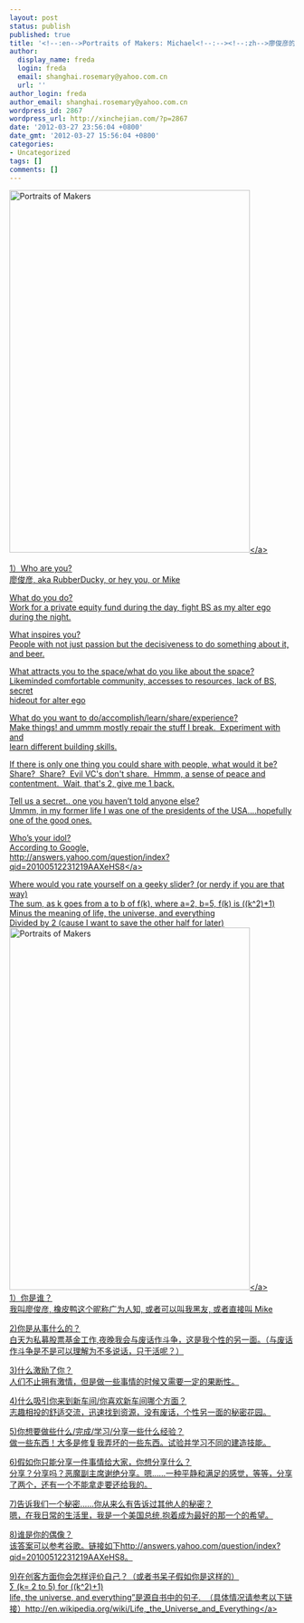 ```yaml
---
layout: post
status: publish
published: true
title: '<!--:en-->Portraits of Makers: Michael<!--:--><!--:zh-->廖俊彦的创客肖像<!--:-->'
author:
  display_name: freda
  login: freda
  email: shanghai.rosemary@yahoo.com.cn
  url: ''
author_login: freda
author_email: shanghai.rosemary@yahoo.com.cn
wordpress_id: 2867
wordpress_url: http://xinchejian.com/?p=2867
date: '2012-03-27 23:56:04 +0800'
date_gmt: '2012-03-27 15:56:04 +0800'
categories:
- Uncategorized
tags: []
comments: []
---
```

<p><!--:en--><a title="Portraits of Makers by xinchejian, on Flickr" href="http:&#47;&#47;www.flickr.com&#47;photos&#47;76398697@N08&#47;6854418430&#47;"><img src="http:&#47;&#47;farm8.staticflickr.com&#47;7273&#47;6854418430_492a7f0780_z.jpg" alt="Portraits of Makers" width="425" height="640" &#47;><&#47;a></p>
<p>1）Who are you?<br />
廖俊彦, aka RubberDucky, or hey you, or Mike</p>
<p>What do you do?<br />
Work for a private equity fund during the day, fight BS as my alter ego<br />
during the night.</p>
<p>What inspires you?<br />
People with not just passion but the decisiveness to do something about it,<br />
and beer.</p>
<p>What attracts you to the space&#47;what do you like about the space?<br />
Likeminded comfortable community, accesses to resources, lack of BS, secret<br />
hideout for alter ego</p>
<p>What do you want to do&#47;accomplish&#47;learn&#47;share&#47;experience?<br />
Make things! and ummm mostly repair the stuff I break.&nbsp; Experiment with and<br />
learn different building skills.</p>
<p>If there is only one thing you could share with people, what would it be?<br />
Share?&nbsp; Share?&nbsp; Evil VC's don't share.&nbsp; Hmmm, a sense of peace and<br />
contentment.&nbsp; Wait, that's 2, give me 1 back.</p>
<p>Tell us a secret.. one you haven&rsquo;t told anyone else?<br />
Ummm, in my former life I was one of the presidents of the USA....hopefully<br />
one of the good ones.</p>
<p>Who&rsquo;s your idol?<br />
According to Google,<br />
<a href="http:&#47;&#47;answers.yahoo.com&#47;question&#47;index?qid=20100512231219AAXeHS8" target="_blank">http:&#47;&#47;answers.yahoo.com&#47;question&#47;index?qid=20100512231219AAXeHS8<&#47;a></p>
<p>Where would you rate yourself on a geeky slider? (or nerdy if you are that<br />
way)<br />
The sum, as k goes from a to b of f(k), where a=2, b=5, f(k) is ((k^2)+1)<br />
Minus the meaning of life, the universe, and everything<br />
Divided by 2 (cause I want to save the other half for later)<!--:--><!--:zh--><a title="Portraits of Makers by xinchejian, on Flickr" href="http:&#47;&#47;www.flickr.com&#47;photos&#47;76398697@N08&#47;6854418430&#47;"><img src="http:&#47;&#47;farm8.staticflickr.com&#47;7273&#47;6854418430_492a7f0780_z.jpg" alt="Portraits of Makers" width="425" height="640" &#47;><&#47;a><br />
1）你是谁？<br />
我叫廖俊彦, 橡皮鸭这个昵称广为人知, 或者可以叫我黑友, 或者直接叫 Mike</p>
<p>2)你是从事什么的？<br />
白天为私募股票基金工作,夜晚我会与废话作斗争，这是我个性的另一面。（与废话作斗争是不是可以理解为不多说话，只干活呢？）</p>
<p>3)什么激励了你？<br />
人们不止拥有激情，但是做一些事情的时候又需要一定的果断性。</p>
<p>4)什么吸引你来到新车间&#47;你喜欢新车间哪个方面？<br />
志趣相投的舒适交流，迅速找到资源，没有废话，个性另一面的秘密花园。</p>
<p>5)你想要做些什么&#47;完成&#47;学习&#47;分享一些什么经验？<br />
做一些东西！大多是修复我弄坏的一些东西。试验并学习不同的建造技能。</p>
<p>6)假如你只能分享一件事情给大家，你想分享什么？<br />
分享？分享吗？恶魔副主席谢绝分享。嗯&hellip;&hellip;一种平静和满足的感觉，等等，分享了两个，还有一个不能拿走要还给我的。</p>
<p>7)告诉我们一个秘密&hellip;&hellip;你从来么有告诉过其他人的秘密？<br />
嗯，在我日常的生活里，我是一个美国总统,抱着成为最好的那一个的希望。</p>
<p>8)谁是你的偶像？<br />
该答案可以参考谷歌。链接如下http:&#47;&#47;answers.yahoo.com&#47;question&#47;index?qid=20100512231219AAXeHS8。</p>
<p>9)在创客方面你会怎样评价自己？（或者书呆子假如你是这样的）<br />
&sum; (k= 2 to 5) for ((k^2)+1)<br />
life, the universe, and everything&rdquo;是源自书中的句子.&nbsp; （具体情况请参考以下链接）<a href="http:&#47;&#47;en.wikipedia.org&#47;wiki&#47;Life,_the_Universe_and_Everything" rel="nofollow" target="_blank">http:&#47;&#47;en.wikipedia.org&#47;wiki&#47;Life,_the_Universe_and_Everything<&#47;a><!--:--></p>
